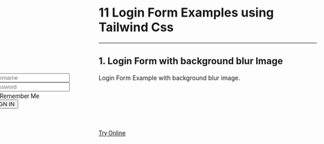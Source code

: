 <h1 class="text-gray-700 font-bold text-2xl md:text-3xl leading-snug">11 Login Form Examples using Tailwind Css</h1>

<hr class="border-t-2 border-b-0 border-gray-100 mt-2 mb-8">
<h2 class="font-bold mb-4 text-gray-700 text-xl">1. Login Form with background blur Image</h2>
<p class="my-4 leading-relaxed text-gray-700">Login Form Example with background blur image.</p>
<div class="relative p-6 " style="font-family:Roboto">
    <div class="w-full md:h-screen py-4 md:-mx-4" style="filter: blur(6px); background-image:url('/assets/docs/master/image-01.jpg')"></div>
    <div class="absolute w-4/5 md:w-3/5 bg-white rounded-lg" style="transform: translate(-50%, -50%); top:50%; left:50%">
        <div class="flex justify-center -mt-10">
            <img class="border-2 w-20 h-20 rounded-full" src="/assets/docs/master/image-01.jpg">
        </div>
        <div class="px-12 py-10">
            <div class="w-full mb-3">
                <div class="flex items-center">
                    <i class='ml-3 fill-current text-gray-400 text-xs z-10 far fa-user'></i>
                    <input type='text' placeholder="Username" class="-mx-6 px-8  w-full border rounded py-2 text-gray-700 focus:outline-none" />
                </div>
            </div>
            <div class="w-full mb-2">
                <div class="flex items-center">
                    <i class='ml-3 fill-current text-gray-400 text-xs z-10 fas fa-lock'></i>
                    <input type='text' placeholder="Password" class="-mx-6 px-8 w-full border rounded py-2 text-gray-700 focus:outline-none" />
                </div>
            </div>
            <div class="mt-8 flex justify-between">
                <div class="flex items-center">
                    <input type="checkbox" class="w-4 h-4 mr-2" id="remember">
                    <label class="text-xs text-gray-700" for="remember">Remember Me</label>
                </div>
                <div>
                    <button type='text' class="bg-yellow-400 text-xs text-gray-700 rounded px-4 py-2">SIGN IN</button>
                </div>
            </div>
        </div>
    </div>
</div>
<div class="p-6 border rounded-t-lg text-center mt-16" style="font-family:Roboto">
    <a href="/editors/login-form-aae3bf9c13e3" class="leading-tight bg-blue-600 hover:text-gray-100 text-gray-200 rounded px-6 py-3 text-sm">Try Online</a>
</div>
